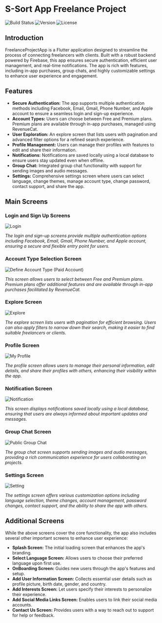 # S-Sort App Freelance Project

![Build Status](https://img.shields.io/badge/build-passing-brightgreen)
![Version](https://img.shields.io/badge/version-1.0.0-blue)
![License](https://img.shields.io/badge/license-MIT-green)

## Introduction

FreelanceProjectApp is a Flutter application designed to streamline the process of connecting freelancers with clients. Built with a robust backend powered by Firebase, this app ensures secure authentication, efficient user management, and real-time notifications. The app is rich with features, including in-app purchases, group chats, and highly customizable settings to enhance user experience and engagement.

## Features

- **Secure Authentication:** The app supports multiple authentication methods including Facebook, Email, Gmail, Phone Number, and Apple account to ensure a seamless login and sign-up experience.
- **Account Types:** Users can choose between Free and Premium plans. Premium plans are available through in-app purchases, managed using RevenueCat.
- **User Exploration:** An explore screen that lists users with pagination and advanced filter options for a refined search experience.
- **Profile Management:** Users can manage their profiles with features to edit and share their information.
- **Notifications:** Notifications are saved locally using a local database to ensure users stay updated even when offline.
- **Group Chat:** Integrated group chat functionality with support for sending images and audio messages.
- **Settings:** Comprehensive settings screen where users can select language, change themes, manage account type, change password, contact support, and share the app.

## Main Screens

### Login and Sign Up Screens
![Login](https://github.com/asere1/S-Sort-App/assets/77078891/f147372e-0c2b-4de0-aadd-3f1e51545999)

*The login and sign-up screens provide multiple authentication options including Facebook, Email, Gmail, Phone Number, and Apple account, ensuring a secure and flexible entry point for users.*

### Account Type Selection Screen
![Define Account Type (Paid Account)](https://github.com/asere1/S-Sort-App/assets/77078891/7fcc10b9-45ff-456c-956e-3e1befed49c7)

*This screen allows users to select between Free and Premium plans. Premium plans offer additional features and are available through in-app purchases facilitated by RevenueCat.*

### Explore Screen
![Explore](https://github.com/asere1/S-Sort-App/assets/77078891/47af52b0-55d4-4355-a92e-5106a063aab8)

*The explore screen lists users with pagination for efficient browsing. Users can also apply filters to narrow down their search, making it easier to find suitable freelancers or clients.*

### Profile Screen
![My Profile](https://github.com/asere1/S-Sort-App/assets/77078891/9848f88b-8821-4cc5-9795-4eb8d6fca5e6)

*The profile screen allows users to manage their personal information, edit details, and share their profiles with others, enhancing their visibility within the app.*

### Notification Screen
![Notification](https://github.com/asere1/S-Sort-App/assets/77078891/115b290f-a321-4606-bac4-a1307ac75ef8)

*This screen displays notifications saved locally using a local database, ensuring that users are always informed about important updates and messages.*

### Group Chat Screen
![Public Group Chat](https://github.com/asere1/S-Sort-App/assets/77078891/32cd28f0-2559-4aa7-aa4d-bb08dc001e27)

*The group chat screen supports sending images and audio messages, providing a rich communication experience for users collaborating on projects.*

### Settings Screen
![Setting](https://github.com/asere1/S-Sort-App/assets/77078891/c6048b93-a72e-4a3d-8eb2-459da16a2804)

*The settings screen offers various customization options including language selection, theme changes, account management, password changes, contact support, and the ability to share the app with others.*

## Additional Screens

While the above screens cover the core functionality, the app also includes several other important screens to enhance user experience:

- **Splash Screen:** The initial loading screen that enhances the app's branding.
- **Select Language Screen:** Allows users to choose their preferred language upon first use.
- **OnBoarding Screen:** Guides new users through the app's features and setup.
- **Add User Information Screen:** Collects essential user details such as profile picture, birth date, gender, and country.
- **Add Interests Screen:** Let users specify their interests to personalize their experience.
- **Add Social Media Links Screen:** Enables users to link their social media accounts.
- **Contact Us Screen:** Provides users with a way to reach out to support for help or feedback.
